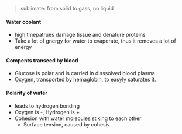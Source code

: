 > sublimate: from solid to gass, no liquid
#### Water coolant
 - high tmepatrues damage tissue and denature proteins
 - Take a lot of gnergy for water to evaporate, thus it removes a lot of energy
#### Compents transeed by blood
 - Glucose is polar and is carried in disssolved blood plasma
 - Oxygen, transported by hemaglobin, to easyly saturates it.
#### Polarity of water
 - leads to hydrogen bonding
 - Oxygen is -, Hydrogen is +
 - Cohesion with water molecules stiking to each other
	 - Surface tension, caused by cohesiv
<!--stackedit_data:
eyJoaXN0b3J5IjpbNTA1MjQyNjc4LDE0Nzc5OTMwNDYsNDY5MD
IzMjAxXX0=
-->